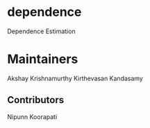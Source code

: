 dependence
==========

Dependence Estimation

Maintainers
===========
Akshay Krishnamurthy
Kirthevasan Kandasamy

Contributors
------------
Nipunn Koorapati
